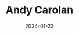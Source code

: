 ---
title: Andy Carolan
description: Andy is a talented illustrator and designer, every now and again he opens commission slots for profile pics. He's very friendly and created a profile pic for me in record time.
date: 2024-01-23
rss: true
---